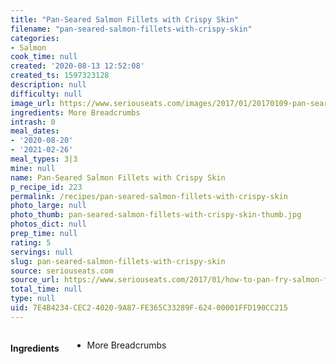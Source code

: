 ```yaml
---
title: "Pan-Seared Salmon Fillets with Crispy Skin"
filename: "pan-seared-salmon-fillets-with-crispy-skin"
categories:
- Salmon
cook_time: null
created: '2020-08-13 12:52:08'
created_ts: 1597323128
description: null
difficulty: null
image_url: https://www.seriouseats.com/images/2017/01/20170109-pan-seared-salmon-01-200x150.jpg
ingredients: More Breadcrumbs
intrash: 0
meal_dates:
- '2020-08-20'
- '2021-02-26'
meal_types: 3|3
mine: null
name: Pan-Seared Salmon Fillets with Crispy Skin
p_recipe_id: 223
permalink: /recipes/pan-seared-salmon-fillets-with-crispy-skin
photo_large: null
photo_thumb: pan-seared-salmon-fillets-with-crispy-skin-thumb.jpg
photos_dict: null
prep_time: null
rating: 5
servings: null
slug: pan-seared-salmon-fillets-with-crispy-skin
source: seriouseats.com
source_url: https://www.seriouseats.com/2017/01/how-to-pan-fry-salmon-fillets.html
total_time: null
type: null
uid: 7E4B4234-CEC2-4020-9A87-FE365C33289F-624-00001FFD190CC215
---
```

<div class="large-8 medium-7 columns" id="writeup">	</div><!-- #writeup -->
</div><!-- #row-one -->
<div class="row" id="row-two">	<div class="medium-4 small-5 columns" id="ingredients"><h4>Ingredients</h4><div class="box box-ingredients content"><ul>
<li>More Breadcrumbs</li>
</ul>
</div>	</div>	<div class="medium-6 small-7 columns" id="directions">	</div>
